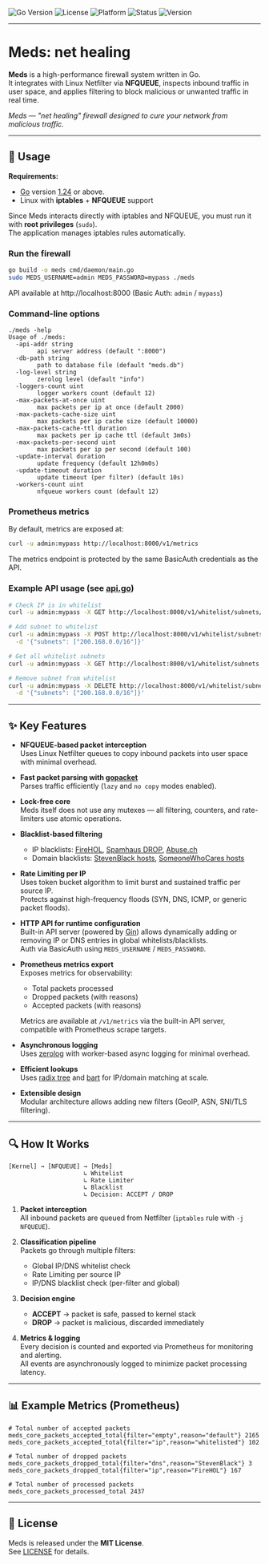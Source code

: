 ![Go Version](https://img.shields.io/badge/go-1.24+-00ADD8?logo=go)
![License](https://img.shields.io/badge/license-MIT-green)
![Platform](https://img.shields.io/badge/platform-linux-blue)
![Status](https://img.shields.io/badge/status-beta-success)
![Version](https://img.shields.io/badge/version-v0.3.1-blue)

---

# Meds: net healing

**Meds** is a high-performance firewall system written in Go.  
It integrates with Linux Netfilter via **NFQUEUE**, inspects inbound traffic in user space, and applies filtering to block malicious or unwanted traffic in real time.

*Meds — "net healing" firewall designed to cure your network from malicious traffic.*

---

## 🚀 Usage

**Requirements:**
- [Go](https://go.dev/) version [1.24](https://go.dev/doc/devel/release#go1.24.0) or above.
- Linux with **iptables** + **NFQUEUE** support

Since Meds interacts directly with iptables and NFQUEUE, you must run it with **root privileges** (`sudo`).  
The application manages iptables rules automatically.

### Run the firewall

```bash
go build -o meds cmd/daemon/main.go
sudo MEDS_USERNAME=admin MEDS_PASSWORD=mypass ./meds
```
API available at http://localhost:8000 (Basic Auth: `admin` / `mypass`)

### Command-line options
```text
./meds -help
Usage of ./meds:
  -api-addr string
        api server address (default ":8000")
  -db-path string
        path to database file (default "meds.db")
  -log-level string
        zerolog level (default "info")
  -loggers-count uint
        logger workers count (default 12)
  -max-packets-at-once uint
        max packets per ip at once (default 2000)
  -max-packets-cache-size uint
        max packets per ip cache size (default 10000)
  -max-packets-cache-ttl duration
        max packets per ip cache ttl (default 3m0s)
  -max-packets-per-second uint
        max packets per ip per second (default 100)
  -update-interval duration
        update frequency (default 12h0m0s)
  -update-timeout duration
        update timeout (per filter) (default 10s)
  -workers-count uint
        nfqueue workers count (default 12)
```

### Prometheus metrics

By default, metrics are exposed at:

```bash
curl -u admin:mypass http://localhost:8000/v1/metrics
```
The metrics endpoint is protected by the same BasicAuth credentials as the API.

### Example API usage (see [api.go](./src/api/api.go))

```bash
# Check IP is in whitelist
curl -u admin:mypass -X GET http://localhost:8000/v1/whitelist/subnets/200.168.0.1

# Add subnet to whitelist
curl -u admin:mypass -X POST http://localhost:8000/v1/whitelist/subnets \
  -d '{"subnets": ["200.168.0.0/16"]}'

# Get all whitelist subnets
curl -u admin:mypass -X GET http://localhost:8000/v1/whitelist/subnets

# Remove subnet from whitelist
curl -u admin:mypass -X DELETE http://localhost:8000/v1/whitelist/subnets \
  -d '{"subnets": ["200.168.0.0/16"]}'
```

---

## ✨ Key Features

- **NFQUEUE-based packet interception**  
  Uses Linux Netfilter queues to copy inbound packets into user space with minimal overhead.

- **Fast packet parsing with [gopacket](https://github.com/google/gopacket)**  
  Parses traffic efficiently (`lazy` and `no copy` modes enabled).

- **Lock-free core**  
  Meds itself does not use any mutexes — all filtering, counters, and rate-limiters use atomic operations.  

- **Blacklist-based filtering**  
  - IP blacklists: [FireHOL](https://iplists.firehol.org/), [Spamhaus DROP](https://www.spamhaus.org/drop/), [Abuse.ch](https://abuse.ch/)  
  - Domain blacklists: [StevenBlack hosts](https://github.com/StevenBlack/hosts/), [SomeoneWhoCares hosts](https://someonewhocares.org/hosts/)

- **Rate Limiting per IP**  
  Uses token bucket algorithm to limit burst and sustained traffic per source IP.  
  Protects against high-frequency floods (SYN, DNS, ICMP, or generic packet floods).

- **HTTP API for runtime configuration**  
  Built-in API server (powered by [Gin](https://github.com/gin-gonic/gin)) allows dynamically adding or removing IP or DNS entries in global whitelists/blacklists.  
  Auth via BasicAuth using `MEDS_USERNAME` / `MEDS_PASSWORD`.

- **Prometheus metrics export**  
  Exposes metrics for observability:
  - Total packets processed
  - Dropped packets (with reasons)
  - Accepted packets (with reasons)

  Metrics are available at `/v1/metrics` via the built-in API server, compatible with Prometheus scrape targets.
 
- **Asynchronous logging**  
  Uses [zerolog](https://github.com/rs/zerolog) with worker-based async logging for minimal overhead.

- **Efficient lookups**  
  Uses [radix tree](https://github.com/armon/go-radix) and [bart](https://github.com/gaissmai/bart) for IP/domain matching at scale.

- **Extensible design**  
  Modular architecture allows adding new filters (GeoIP, ASN, SNI/TLS filtering).

---

## 🔍 How It Works
```text
[Kernel] → [NFQUEUE] → [Meds]
                     ↳ Whitelist
                     ↳ Rate Limiter
                     ↳ Blacklist
                     ↳ Decision: ACCEPT / DROP
```

1. **Packet interception**  
   All inbound packets are queued from Netfilter (`iptables` rule with `-j NFQUEUE`).

2. **Classification pipeline**  
   Packets go through multiple filters:
   - Global IP/DNS whitelist check  
   - Rate Limiting per source IP  
   - IP/DNS blacklist check (per-filter and global)  

3. **Decision engine**  
   - **ACCEPT** → packet is safe, passed to kernel stack  
   - **DROP** → packet is malicious, discarded immediately  

4. **Metrics & logging**  
   Every decision is counted and exported via Prometheus for monitoring and alerting.  
   All events are asynchronously logged to minimize packet processing latency.

---

## 📊 Example Metrics (Prometheus)

```text
# Total number of accepted packets
meds_core_packets_accepted_total{filter="empty",reason="default"} 2165
meds_core_packets_accepted_total{filter="ip",reason="whitelisted"} 102

# Total number of dropped packets
meds_core_packets_dropped_total{filter="dns",reason="StevenBlack"} 3
meds_core_packets_dropped_total{filter="ip",reason="FireHOL"} 167

# Total number of processed packets
meds_core_packets_processed_total 2437
```

---

## 📜 License

Meds is released under the **MIT License**.  
See [LICENSE](./LICENSE) for details.
